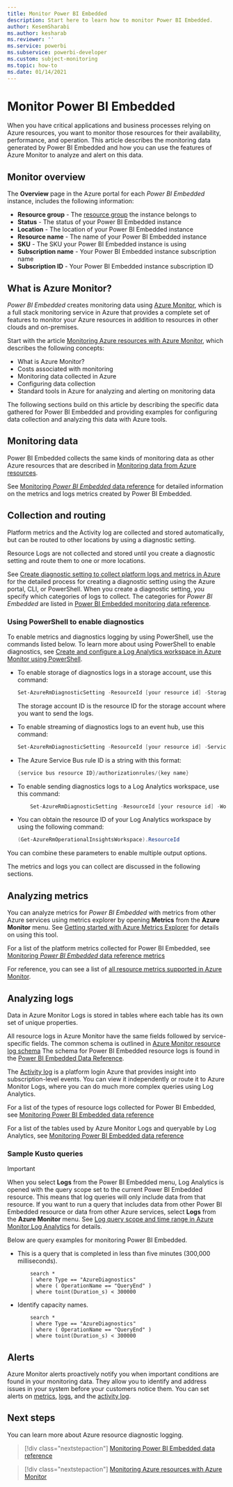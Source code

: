 ```yaml
---
title: Monitor Power BI Embedded
description: Start here to learn how to monitor Power BI Embedded.
author: KesemSharabi
ms.author: kesharab
ms.reviewer: ''
ms.service: powerbi
ms.subservice: powerbi-developer
ms.custom: subject-monitoring
ms.topic: how-to
ms.date: 01/14/2021
---
```


# Monitor Power BI Embedded

When you have critical applications and business processes relying on Azure resources, you want to monitor those resources for their availability, performance, and operation. This article describes the monitoring data generated by Power BI Embedded and how you can use the features of Azure Monitor to analyze and alert on this data.

## Monitor overview

The **Overview** page in the Azure portal for each *Power BI Embedded* instance, includes the following information:

* **Resource group** - The [resource group](/azure/azure-resource-manager/management/overview#resource-groups) the instance belongs to
* **Status** - The status of your Power BI Embedded instance
* **Location** - The location of your Power BI Embedded instance
* **Resource name** - The name of your Power BI Embedded instance
* **SKU** - The SKU your Power BI Embedded instance is using
* **Subscription name** - Your Power BI Embedded instance subscription name
* **Subscription ID** - Your Power BI Embedded instance subscription ID

## What is Azure Monitor?

*Power BI Embedded* creates monitoring data using [Azure Monitor](/azure/azure-monitor/overview), which is a full stack monitoring service in Azure that provides a complete set of features to monitor your Azure resources in addition to resources in other clouds and on-premises.

Start with the article [Monitoring Azure resources with Azure Monitor](/azure/azure-monitor/insights/monitor-azure-resource), which describes the following concepts:

- What is Azure Monitor?
- Costs associated with monitoring
- Monitoring data collected in Azure
- Configuring data collection
- Standard tools in Azure for analyzing and alerting on monitoring data

The following sections build on this article by describing the specific data gathered for Power BI Embedded and providing examples for configuring data collection and analyzing this data with Azure tools.

## Monitoring data

Power BI Embedded collects the same kinds of monitoring data as other Azure resources that are described in [Monitoring data from Azure resources](/azure/azure-monitor/insights/monitor-azure-resource#monitoring-data-from-Azure-resources).

See [Monitoring *Power BI Embedded* data reference](monitor-power-bi-embedded-reference.md) for detailed information on the metrics and logs metrics created by Power BI Embedded.

## Collection and routing

Platform metrics and the Activity log are collected and stored automatically, but can be routed to other locations by using a diagnostic setting.  

Resource Logs are not collected and stored until you create a diagnostic setting and route them to one or more locations.

See [Create diagnostic setting to collect platform logs and metrics in Azure](/azure/azure-monitor/platform/diagnostic-settings) for the detailed process for creating a diagnostic setting using the Azure portal, CLI, or PowerShell. When you create a diagnostic setting, you specify which categories of logs to collect. The categories for *Power BI Embedded* are listed in [Power BI Embedded monitoring data reference](monitor-power-bi-embedded-reference.md#resource-logs).

### Using PowerShell to enable diagnostics

To enable metrics and diagnostics logging by using PowerShell, use the commands listed below. To learn more about using PowerShell to enable diagnostics, see [Create and configure a Log Analytics workspace in Azure Monitor using PowerShell](/azure/azure-monitor/platform/powershell-workspace-configuration).

* To enable storage of diagnostics logs in a storage account, use this command:

    ```powershell
    Set-AzureRmDiagnosticSetting -ResourceId [your resource id] -StorageAccountId [your storage account id] -Enabled $true
    ```
    The storage account ID is the resource ID for the storage account where you want to send the logs.

* To enable streaming of diagnostics logs to an event hub, use this command:

    ```powershell
    Set-AzureRmDiagnosticSetting -ResourceId [your resource id] -ServiceBusRuleId [your service bus rule id] -Enabled $true
    ```
* The Azure Service Bus rule ID is a string with this format:

    ```powershell
    {service bus resource ID}/authorizationrules/{key name}
    ```

* To enable sending diagnostics logs to a Log Analytics workspace, use this command:

    ```powershell
        Set-AzureRmDiagnosticSetting -ResourceId [your resource id] -WorkspaceId [resource id of the log analytics workspace] -Enabled $true
    ```

* You can obtain the resource ID of your Log Analytics workspace by using the following command:

    ```powershell
    (Get-AzureRmOperationalInsightsWorkspace).ResourceId
    ```

You can combine these parameters to enable multiple output options.

The metrics and logs you can collect are discussed in the following sections.

## Analyzing metrics

You can analyze metrics for *Power BI Embedded* with metrics from other Azure services using metrics explorer by opening **Metrics** from the **Azure Monitor** menu. See [Getting started with Azure Metrics Explorer](/azure/azure-monitor/platform/metrics-getting-started) for details on using this tool.

For a list of the platform metrics collected for Power BI Embedded, see [Monitoring *Power BI Embedded* data reference metrics](monitor-power-bi-embedded-reference.md#metrics)  

For reference, you can see a list of [all resource metrics supported in Azure Monitor](/azure/azure-monitor/platform/metrics-supported).

## Analyzing logs

Data in Azure Monitor Logs is stored in tables where each table has its own set of unique properties.  

All resource logs in Azure Monitor have the same fields followed by service-specific fields. The common schema is outlined in [Azure Monitor resource log schema](/azure/azure-monitor/platform/diagnostic-logs-schema#top-level-resource-logs-schema) The schema for Power BI Embedded resource logs is found in the [Power BI Embedded Data Reference](monitor-power-bi-embedded-reference.md#schemas).

The [Activity log](/azure/azure-monitor/platform/activity-log) is a platform login Azure that provides insight into subscription-level events. You can view it independently or route it to Azure Monitor Logs, where you can do much more complex queries using Log Analytics.  

For a list of the types of resource logs collected for Power BI Embedded, see [Monitoring Power BI Embedded data reference](monitor-power-bi-embedded-reference.md#resource-logs)  

For a list of the tables used by Azure Monitor Logs and queryable by Log Analytics, see [Monitoring Power BI Embedded data reference](monitor-power-bi-embedded-reference.md#azure-monitor-logs-tables)  

### Sample Kusto queries

> [!IMPORTANT]
> When you select **Logs** from the Power BI Embedded menu, Log Analytics is opened with the query scope set to the current Power BI Embedded resource. This means that log queries will only include data from that resource. If you want to run a query that includes data from other Power BI Embedded resource or data from other Azure services, select **Logs** from the **Azure Monitor** menu. See [Log query scope and time range in Azure Monitor Log Analytics](/azure/azure-monitor/log-query/scope/) for details.

Below are query examples for monitoring Power BI Embedded.

* This is a query that is completed in less than five minutes (300,000 milliseconds).

    ```Kusto
        search *
        | where Type == "AzureDiagnostics"
        | where ( OperationName == "QueryEnd" )
        | where toint(Duration_s) < 300000   
    ```
* Identify capacity names.

    ```Kusto
        search *
        | where Type == "AzureDiagnostics"
        | where ( OperationName == "QueryEnd" )
        | where toint(Duration_s) < 300000   
    ```

## Alerts

Azure Monitor alerts proactively notify you when important conditions are found in your monitoring data. They allow you to identify and address issues in your system before your customers notice them. You can set alerts on [metrics](/azure/azure-monitor/platform/alerts-metric-overview), [logs](/azure/azure-monitor/platform/alerts-unified-log), and the [activity log](/azure/azure-monitor/platform/activity-log-alerts).

## Next steps

You can learn more about Azure resource diagnostic logging.

>[!div class="nextstepaction"]
>[Monitoring Power BI Embedded data reference](monitor-power-bi-embedded-reference.md)

>[!div class="nextstepaction"]
>[Monitoring Azure resources with Azure Monitor](/azure/azure-monitor/insights/monitor-azure-resource)